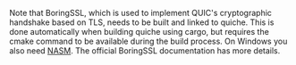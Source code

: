 Note that BoringSSL, which is used to implement QUIC's cryptographic handshake based on TLS, needs to be built and linked to quiche. This is done automatically when building quiche using cargo, but requires the cmake command to be available during the build process. On Windows you also need [NASM](https://www.nasm.us/pub/nasm/releasebuilds/2.15.05/win64/). The official BoringSSL documentation has more details.